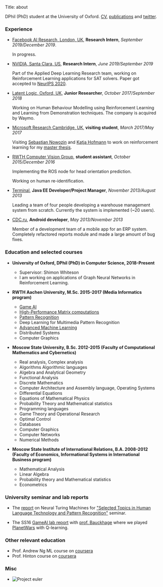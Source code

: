 Title: about

DPhil (PhD) student at the University of Oxford. [CV](/files/CV.pdf), [publications](https://yobibyte.github.io/pages/publicationspreprints.html#publicationspreprints) and [twitter](https://twitter.com/y0b1byte).


### Experience

* [Facebook AI Research, London, UK](https://ai.facebook.com/), **Research Intern**, *September 2019/December 2019*.

    In progress.

* [NVIDIA, Santa Clara, US](https://www.nvidia.com/en-gb/), **Research Intern**, *June 2019/September 2019* 

    Part of the Applied Deep Learning Research team, working on Reinforcement Learning applications for SAT solvers. Paper got accepted to [NeurIPS 2020](https://papers.nips.cc/paper/2020/hash/6d70cb65d15211726dcce4c0e971e21c-Abstract.html).

* [Latent Logic, Oxford, UK](https://techcrunch.com/2019/12/12/waymo-buys-latent-logic-drives-deeper-into-simulation-and-europe/), **Junior Researcher**, *October 2017/September 2018*

    Working on Human Behaviour Modelling using Reinforcement Learning and Learning from Demonstration techniques. The company is acquired by Waymo.

* [Microsoft Research Cambridge, UK](https://www.microsoft.com/en-us/research/lab/microsoft-research-cambridge/), **visiting student**, *March 2017/May 2017*

    Visiting [Sebastian Nowozin](https://www.microsoft.com/en-us/research/people/senowozi/) and [Katja Hofmann](https://www.microsoft.com/en-us/research/people/kahofman/) to work on reinforcement learning for my [master thesis](http://atarigrandchallenge.com/about).

* [RWTH Computer Vision Group](http://vision.rwth-aachen.de/), **student assistant**, *October 2015/December 2016*

    Implementing the ROS node for head orientation prediction.
    
    Working on human re-identification.

* [Terminal](https://www.terminalwms.ru/), **Java EE Developer/Project Manager**, *November 2013/August 2013*

    Leading a team of four people developing a warehouse management system from scratch. Currently the system is implemented (~20 users).

* [CDC.ru](http://www.cdc.ru/), **Android developer**, *May 2013/November 2013*

    Member of a development team of a mobile app for an ERP system. Completely refactored reports module and made a large 
amount of bug fixes.

### Education and selected courses

* **University of Oxford, DPhil (PhD) in Computer Science, 2018-Present**
    * Supervisor: Shimon Whiteson
    * I am working on applications of Graph Neural Networks in Reinforcement Learning.

* **RWTH Aachen University, M.Sc. 2015-2017 (Media Informatics program)**
    * [Game AI](https://sites.google.com/site/bitgameai/)
    * [High-Performance Matrix computations](http://hpac.rwth-aachen.de/teaching/hpmc-16/)
    * [Pattern Recognition](https://sites.google.com/site/bitpatternrecognition/)
    * Deep Learning for Multimedia Pattern Recognition
    * [Advanced Machine Learning](http://www.vision.rwth-aachen.de/course/2/)
    * Distributed Systems
    * Computer Graphics
  
* **Moscow State University, B.Sc. 2012-2015 (Faculty of Computational Mathematics and Cybernetics)**
    * Real analysis, Complex analysis
    * Algorithms Algorithmic languages
    * Algebra and Analytical Geometry
    * Functional Analysis
    * Discrete Mathematics
    * Computer Architecture and Assembly language, Operating Systems
    * Differential Equations
    * Equations of Mathematical Physics
    * Probability Theory and Mathematical statistics
    * Programming languages
    * Game Theory and Operational Research
    * Optimal Control
    * Databases
    * Computer Graphics
    * Computer Networks
    * Numerical Methods
    
* **Moscow State Institute of International Relations, B.A. 2008-2012 (Faculty of Economics, Informational Systems in International Business program)**
    * Mathematical Analysis
    * Linear Algebra
    * Probability theory and Mathematical statistics
    * Econometrics
    
### University seminar and lab reports

* The [report](https://www.dropbox.com/s/6lktctcutva5vqw/i6_seminar_article.pdf?dl=0) on Neural Turing Machines for ["Selected Topics in Human Language Technology and Pattern Recognition"](http://www-i6.informatik.rwth-aachen.de/web/Teaching/Seminars/SS16/HLT-PR/) seminar.

* The SS16 [GameAI lab report](https://www.dropbox.com/s/zmhpnu2m16b99k5/gameai_lab.pdf?dl=0) with [prof. Bauckhage](https://scholar.google.de/citations?user=f9iP-80AAAAJ&hl=en) where we played [PlanetWars](https://www.youtube.com/edit?o=U&video_id=h9O3D5IDWn0) with Q-learning.

### Other relevant education

* Prof. Andrew Ng ML course on [coursera](https://www.coursera.org/learn/machine-learning/)
* Prof. Hinton course on [coursera](https://www.coursera.org/course/neuralnets)

### Misc
* ![Project euler](https://projecteuler.net/profile/yobibyte.png "proj euler stats")

